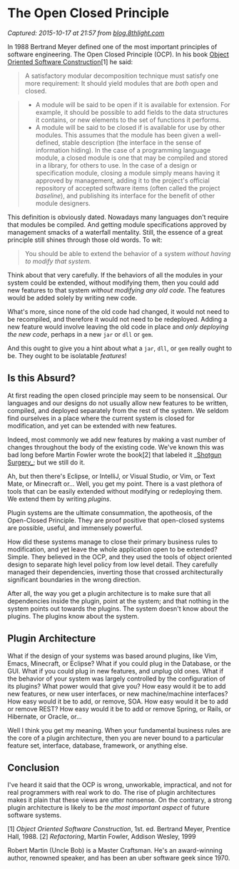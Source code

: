 # The Open Closed Principle

_Captured: 2015-10-17 at 21:57 from [blog.8thlight.com](http://blog.8thlight.com/uncle-bob/2014/05/12/TheOpenClosedPrinciple.html)_

In 1988 Bertrand Meyer defined one of the most important principles of software engineering. The Open Closed Principle (OCP). In his book [Object Oriented Software Construction](http://www.amazon.com/Object-Oriented-Software-Construction-Prentice-Hall-International/dp/0136290493)[1] he said:

> A satisfactory modular decomposition technique must satisfy one more requirement: It should yield modules that are _both_ open and closed.  

> 
>   * A module will be said to be open if it is available for extension. For example, it should be possible to add fields to the data structures it contains, or new elements to the set of functions it performs.
>   * A module will be said to be closed if is available for use by other modules. This assumes that the module has been given a well-defined, stable description (the interface in the sense of information hiding). In the case of a programming language module, a closed module is one that may be compiled and stored in a library, for others to use. In the case of a design or specification module, closing a module simply means having it approved by management, adding it to the project's official repository of accepted software items (often called the project _baseline_), and publishing its interface for the benefit of other module designers.

This definition is obviously dated. Nowadays many languages don't require that modules be compiled. And getting module specifications approved by management smacks of a waterfall mentality. Still, the essence of a great principle still shines through those old words. To wit:

> You should be able to extend the behavior of a system _without having to modify that system._

Think about that very carefully. If the behaviors of all the modules in your system could be extended, without modifying them, then you could add new features to that system _without modifying any old code_. The features would be added solely by writing new code.

What's more, since none of the old code had changed, it would not need to be recompiled, and therefore it would not need to be redeployed. Adding a new feature would involve leaving the old code in place and _only deploying the new code_, perhaps in a new `jar` or `dll` or `gem`.

And this ought to give you a hint about what a `jar`, `dll`, or `gem` really ought to be. They ought to be isolatable _features_!

## Is this Absurd?

At first reading the open closed principle may seem to be nonsensical. Our languages and our designs do not usually allow new features to be written, compiled, and deployed separately from the rest of the system. We seldom find ourselves in a place where the current system is closed for modification, and yet can be extended with new features.

Indeed, most commonly we add new features by making a vast number of changes throughout the body of the existing code. We've known this was bad long before Martin Fowler wrote the book[2] that labeled it _[Shotgun Surgery_](http://en.wikipedia.org/wiki/Shotgun_surgery); but we still do it.

Ah, but then there's Eclipse, or IntelliJ, or Visual Studio, or Vim, or Text Mate, or Minecraft or... Well, you get my point. There is a vast plethora of tools that can be easily extended without modifying or redeploying them. We extend them by writing _plugins_.

Plugin systems are the ultimate consummation, the apotheosis, of the Open-Closed Principle. They are proof positive that open-closed systems are possible, useful, and immensely powerful.

How did these systems manage to close their primary business rules to modification, and yet leave the whole application open to be extended? Simple. They believed in the OCP, and they used the tools of object oriented design to separate high level policy from low level detail. They carefully managed their dependencies, inverting those that crossed architecturally significant boundaries in the wrong direction.

After all, the way you get a plugin architecture is to make sure that all dependencies inside the plugin, point at the system; and that nothing in the system points out towards the plugins. The system doesn't know about the plugins. The plugins know about the system.

## Plugin Architecture

What if the design of your systems was based around plugins, like Vim, Emacs, Minecraft, or Eclipse? What if you could plug in the Database, or the GUI. What if you could plug in new features, and unplug old ones. What if the behavior of your system was largely controlled by the configuration of its plugins? What power would that give you? How easy would it be to add new features, or new user interfaces, or new machine/machine interfaces? How easy would it be to add, or remove, SOA. How easy would it be to add or remove REST? How easy would it be to add or remove Spring, or Rails, or Hibernate, or Oracle, or...

Well I think you get my meaning. When your fundamental business rules are the core of a plugin architecture, then you are never bound to a particular feature set, interface, database, framework, or anything else.

## Conclusion

I've heard it said that the OCP is wrong, unworkable, impractical, and not for real programmers with real work to do. The rise of plugin architectures makes it plain that these views are utter nonsense. On the contrary, a strong plugin architecture is likely to be _the most important aspect_ of future software systems.

[1] _Object Oriented Software Construction_, 1st. ed. Bertrand Meyer, Prentice Hall, 1988. [2] _Refactoring_, Martin Fowler, Addison Wesley, 1999

Robert Martin (Uncle Bob) is a Master Craftsman. He's an award-winning author, renowned speaker, and has been an uber software geek since 1970.
